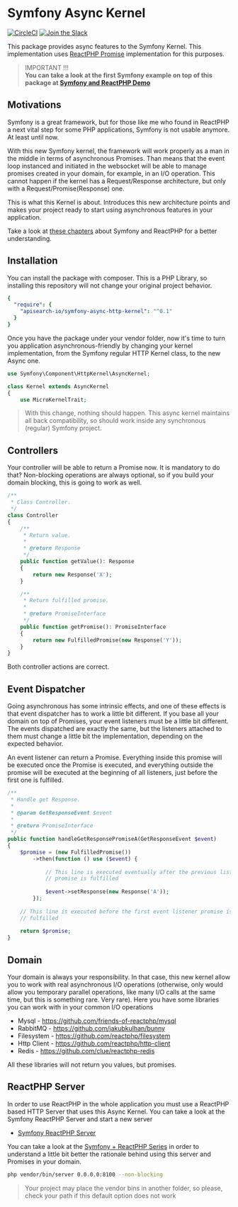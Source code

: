 # Symfony Async Kernel

[![CircleCI](https://circleci.com/gh/apisearch-io/symfony-async-kernel.svg?style=svg)](https://circleci.com/gh/apisearch-io/symfony-async-kernel)
[![Join the Slack](https://img.shields.io/badge/join%20us-on%20slack-blue.svg)](https://apisearch.slack.com)

This package provides async features to the Symfony Kernel. This implementation
uses [ReactPHP Promise](https://github.com/reactphp/promise) implementation for
this purposes.

> IMPORTANT !!!  
> **You can take a look at the first Symfony example on top of this package at
> [Symfony and ReactPHP Demo](https://github.com/apisearch-io/symfony-react-demo)**

## Motivations

Symfony is a great framework, but for those like me who found in ReactPHP a next
vital step for some PHP applications, Symfony is not usable anymore. At least
until now.

With this new Symfony kernel, the framework will work properly as a man in the
middle in terms of asynchronous Promises. Than means that the event loop
instanced and initiated in the websocket will be able to manage promises created
in your domain, for example, in an I/O operation. This cannot happen if the
kernel has a Request/Response architecture, but only with a 
Request/Promise(Response) one.

This is what this Kernel is about. Introduces this new architecture points and
makes your project ready to start using asynchronous features in your
application.

Take a look at [these chapters](https://medium.com/@apisearch/symfony-and-reactphp-series-82082167f6fb) 
about Symfony and ReactPHP for a better understanding.

## Installation

You can install the package with composer. This is a PHP Library, so installing
this repository will not change your original project behavior.

```yml
{
  "require": {
    "apisearch-io/symfony-async-http-kernel": "^0.1"
  }
}
```

Once you have the package under your vendor folder, now it's time to turn you
application asynchronous-friendly by changing your kernel implementation, from
the Symfony regular HTTP Kernel class, to the new Async one.

```php
use Symfony\Component\HttpKernel\AsyncKernel;

class Kernel extends AsyncKernel
{
    use MicroKernelTrait;
```

> With this change, nothing should happen. This async kernel maintains all back
> compatibility, so should work inside any synchronous (regular) Symfony
> project.

## Controllers

Your controller will be able to return a Promise now. It is mandatory to do
that? Non-blocking operations are always optional, so if you build your domain
blocking, this is going to work as well.

```php
/**
 * Class Controller.
 */
class Controller
{
    /**
     * Return value.
     *
     * @return Response
     */
    public function getValue(): Response
    {
        return new Response('X');
    }

    /**
     * Return fulfilled promise.
     *
     * @return PromiseInterface
     */
    public function getPromise(): PromiseInterface
    {
        return new FulfilledPromise(new Response('Y'));
    }
}
```

Both controller actions are correct.

## Event Dispatcher

Going asynchronous has some intrinsic effects, and one of these effects is that
event dispatcher has to work a little bit different. If you base all your domain
on top of Promises, your event listeners must be a little bit different. The
events dispatched are exactly the same, but the listeners attached to them must
change a little bit the implementation, depending on the expected behavior.

An event listener can return a Promise. Everything inside this promise will be
executed once the Promise is executed, and everything outside the promise will
be executed at the beginning of all listeners, just before the first one is
fulfilled.

```php
/**
 * Handle get Response.
 *
 * @param GetResponseEvent $event
 *
 * @return PromiseInterface
 */
public function handleGetResponsePromiseA(GetResponseEvent $event)
{
    $promise = (new FulfilledPromise())
        ->then(function () use ($event) {
        
            // This line is executed eventually after the previous listener
            // promise is fulfilled
        
            $event->setResponse(new Response('A'));
        });
        
    // This line is executed before the first event listener promise is
    // fulfilled
        
    return $promise;
}
```

## Domain

Your domain is always your responsibility. In that case, this new kernel allow
you to work with real asynchronous I/O operations (otherwise, only would allow
you temporary parallel operations, like many I/O calls at the same time, but
this is something rare. Very rare). Here you have some libraries you can work
with in your common I/O operations

- Mysql - https://github.com/friends-of-reactphp/mysql
- RabbitMQ - https://github.com/jakubkulhan/bunny
- Filesystem - https://github.com/reactphp/filesystem
- Http Client - https://github.com/reactphp/http-client
- Redis - https://github.com/clue/reactphp-redis

All these libraries will not return you values, but promises.

## ReactPHP Server

In order to use ReactPHP in the whole application you must use a ReactPHP based
HTTP Server that uses this Async Kernel. You can take a look at the Symfony
ReactPHP Server and start a new server

- [Symfony ReactPHP Server](https://github.com/apisearch-io/symfony-react-server)

You can take a look at the 
[Symfony + ReactPHP Series](https://medium.com/@apisearch/symfony-and-reactphp-series-82082167f6fb)
in order to understand a little bit better the rationale behind using this
server and Promises in your domain.

```bash
php vendor/bin/server 0.0.0.0:8100 --non-blocking
```

> Your project may place the vendor bins in another folder, so please, check
> your path if this default option does not work
